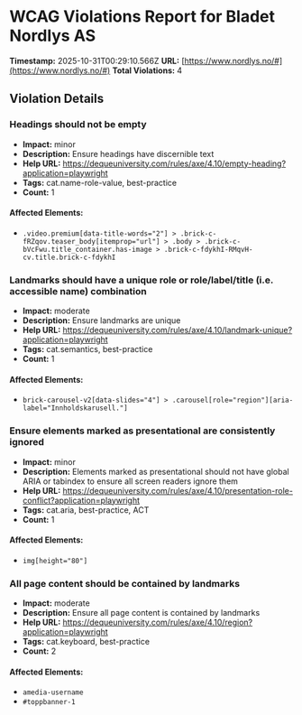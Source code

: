 # WCAG Violations Report for Bladet Nordlys AS

**Timestamp:** 2025-10-31T00:29:10.566Z
**URL:** [https://www.nordlys.no/#](https://www.nordlys.no/#)
**Total Violations:** 4

## Violation Details

### Headings should not be empty

- **Impact:** minor
- **Description:** Ensure headings have discernible text
- **Help URL:** https://dequeuniversity.com/rules/axe/4.10/empty-heading?application=playwright
- **Tags:** cat.name-role-value, best-practice
- **Count:** 1

#### Affected Elements:

- `.video.premium[data-title-words="2"] > .brick-c-fRZqov.teaser_body[itemprop="url"] > .body > .brick-c-bVcFwu.title_container.has-image > .brick-c-fdykhI-RMqvH-cv.title.brick-c-fdykhI`

### Landmarks should have a unique role or role/label/title (i.e. accessible name) combination

- **Impact:** moderate
- **Description:** Ensure landmarks are unique
- **Help URL:** https://dequeuniversity.com/rules/axe/4.10/landmark-unique?application=playwright
- **Tags:** cat.semantics, best-practice
- **Count:** 1

#### Affected Elements:

- `brick-carousel-v2[data-slides="4"] > .carousel[role="region"][aria-label="Innholdskarusell."]`

### Ensure elements marked as presentational are consistently ignored

- **Impact:** minor
- **Description:** Elements marked as presentational should not have global ARIA or tabindex to ensure all screen readers ignore them
- **Help URL:** https://dequeuniversity.com/rules/axe/4.10/presentation-role-conflict?application=playwright
- **Tags:** cat.aria, best-practice, ACT
- **Count:** 1

#### Affected Elements:

- `img[height="80"]`

### All page content should be contained by landmarks

- **Impact:** moderate
- **Description:** Ensure all page content is contained by landmarks
- **Help URL:** https://dequeuniversity.com/rules/axe/4.10/region?application=playwright
- **Tags:** cat.keyboard, best-practice
- **Count:** 2

#### Affected Elements:

- `amedia-username`
- `#toppbanner-1`
